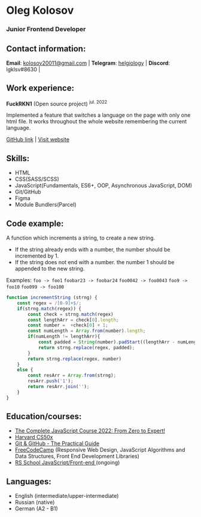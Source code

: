 # Oleg Kolosov

### Junior Frontend Developer

## Contact information:
**Email**: kolosov20011@gmail.com  |  **Telegram**: [helgiology](https://t.me/helgiology) | **Discord**: lgklsv#8630 | 

## Work experience:
**FuckRKN1** (Open source project) <sup>jul. 2022</sup>

Implemented a feature that switches a language on the page with only one html file. It works throughout the whole website remembering the current language.

[GitHub link](https://github.com/nezavisimost/fuckrkn1.org) | [Visit website](https://fuckrkn1.org/#ru)

## Skills:
- HTML
- CSS(SASS/SCSS)
- JavaScript(Fundamentals, ES6+, OOP, Asynchronous JavaScript, DOM)
- Git/GitHub
- Figma
- Module Bundlers(Parcel)

## Code example:
A function which increments a string, to create a new string.
- If the string already ends with a number, the number should be incremented by 1.
- If the string does not end with a number. the number 1 should be appended to the new string.

Examples:
`foo -> foo1`
`foobar23 -> foobar24`
`foo0042 -> foo0043`
`foo9 -> foo10`
`foo099 -> foo100`
``` javascript
function incrementString (strng) {
    const regex = /[0-9]+$/;
    if(strng.match(regex)) {
        const check = strng.match(regex)
        const lengthArr = check[0].length;
        const number =  +check[0] + 1;
        const numLength = Array.from(number).length;
        if(numLength != lengthArr){
            const padded = String(number).padStart((lengthArr - numLength), '0' );
            return strng.replace(regex, padded);
        }
        return strng.replace(regex, number)
    } 
    else {
        const resArr = Array.from(strng);
        resArr.push('1');
        return resArr.join('');
    } 
}
```

## Education/courses:
- [The Complete JavaScript Course 2022: From Zero to Expert!](https://www.udemy.com/course/the-complete-javascript-course/)
- [Harvard CS50x](https://cs50.harvard.edu/x/2022/)
- [Git & GitHub - The Practical Guide](https://www.udemy.com/course/git-github-practical-guide/)
- [FreeCodeCamp](https://www.freecodecamp.org/learn) (Responsive Web Design, JavaScript Algorithms and Data Structures, Front End Development Libraries)
- [RS School JavaScript/Front-end ](https://rs.school/js/)(ongoing)

## Languages:
- English (intermediate/upper-intermediate)
- Russian (native)
- German (A2 - B1)
